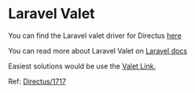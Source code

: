 # Laravel Valet

You can find the Laravel valet driver for Directus [here](/LaravelValer/DirectusValetDriver.php)

You can read more about Laravel Valet on [Laravel docs](https://laravel.com/docs/5.8/valet#local-drivers)

Easiest solutions would be use the [Valet Link.](https://laravel.com/docs/5.8/valet#the-link-command)

Ref: [Directus/1717](https://github.com/directus/directus/issues/1717#issuecomment-445045679)
